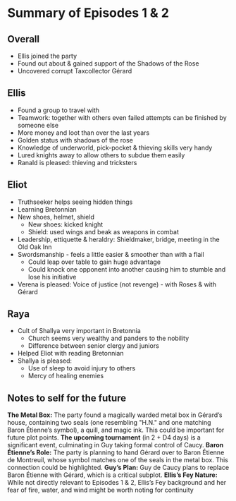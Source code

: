 # Summary of Episodes 1 & 2

## Overall

- Ellis joined the party
- Found out about & gained support of the Shadows of the Rose
- Uncovered corrupt Taxcollector Gérard

## Ellis

- Found a group to travel with
- Teamwork: together with others even failed attempts can be finished by someone else
- More money and loot than over the last years
- Golden status with shadows of the rose
- Knowledge of underworld, pick-pocket & thieving skills very handy
- Lured knights away to allow others to subdue them easily
- Ranald is pleased: thieving and tricksters

## Eliot

- Truthseeker helps seeing hidden things
- Learning Bretonnian
- New shoes, helmet, shield
  - New shoes: kicked knight
  - Shield: used wings and beak as weapons in combat
- Leadership, ettiquette & heraldry: Shieldmaker, bridge, meeting in the Old Oak Inn
- Swordsmanship - feels a little easier & smoother than with a flail
  - Could leap over table to gain huge advantage
  - Could knock one opponent into another causing him to stumble and lose his initiative
- Verena is pleased: Voice of justice (not revenge) - with Roses & with Gérard

## Raya

- Cult of Shallya very important in Bretonnia
  - Church seems very wealthy and panders to the nobility
  - Difference between senior clergy and juniors
- Helped Eliot with reading Bretonnian
- Shallya is pleased:
  - Use of sleep to avoid injury to others
  - Mercy of healing enemies

## Notes to self for the future

**The Metal Box:** The party found a magically warded metal box in Gérard’s house, containing two seals (one resembling "H.N." and one matching Baron Étienne’s symbol), a quill, and magic ink. This could be important for future plot points.
**The upcoming tournament** (in 2 + D4 days) is a significant event, culminating in Guy taking formal control of Caucy.
**Baron Étienne’s Role:** The party is planning to hand Gérard over to Baron Étienne de Montreuil, whose symbol matches one of the seals in the metal box. This connection could be highlighted.
**Guy’s Plan:** Guy de Caucy plans to replace Baron Étienne with Gérard, which is a critical subplot.
**Ellis’s Fey Nature:** While not directly relevant to Episodes 1 & 2, Ellis’s Fey background and her fear of fire, water, and wind might be worth noting for continuity
